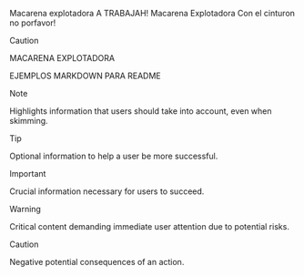 Macarena explotadora
A TRABAJAH!
Macarena Explotadora
Con el cinturon no porfavor!
> [!CAUTION]
> MACARENA EXPLOTADORA

EJEMPLOS MARKDOWN PARA README
> [!NOTE]  
> Highlights information that users should take into account, even when skimming.

> [!TIP]
> Optional information to help a user be more successful.

> [!IMPORTANT]  
> Crucial information necessary for users to succeed.

> [!WARNING]  
> Critical content demanding immediate user attention due to potential risks.

> [!CAUTION]
> Negative potential consequences of an action.
